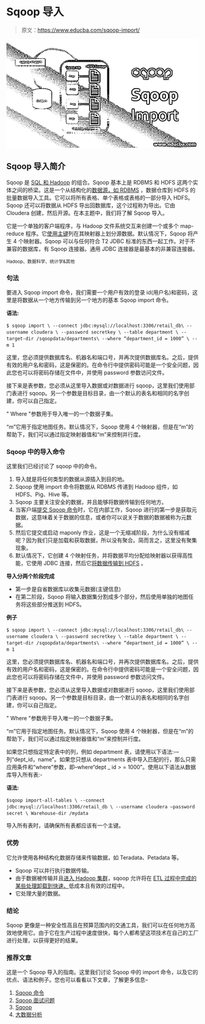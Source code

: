 # Sqoop 导入

> 原文：<https://www.educba.com/sqoop-import/>

![Sqoop Import](img/07ada330540eff0405ad42c8e8ebbaa1.png)



## Sqoop 导入简介

Sqoop 是 [SQL 和 Hadoop](https://www.educba.com/sql-vs-hadoop/) 的组合。Sqoop 基本上是 RDBMS 和 HDFS 这两个实体之间的桥梁。这是一个从结构化的[数据源，如 RDBMS](https://www.educba.com/what-is-rdbms/) ，数据仓库到 HDFS 的批量数据导入工具。它可以将所有表格、单个表格或表格的一部分导入 HDFS。Sqoop 还可以将数据从 HDFS 导出回数据库，这个过程称为导出。它由 Cloudera 创建，然后开源。在本主题中，我们将了解 Sqoop 导入。

它是一个单独的客户端程序，与 Hadoop 文件系统交互来创建一个或多个 map-reduce 程序。它[使用主键](https://www.educba.com/primary-key-in-sql/)列在其映射器上划分源数据。默认情况下，Sqoop 将产生 4 个映射器。Sqoop 可以与任何符合 T2 JDBC 标准的东西一起工作。对于不兼容的数据库，有 Sqoop 连接器。通用 JDBC 连接器是最基本的非兼容连接器。

<small>Hadoop、数据科学、统计学&其他</small>

### 句法

要进入 Sqoop import 命令，我们需要一个用户有效的登录 id(用户名)和密码，这里是将数据从一个地方传输到另一个地方的基本 Sqoop import 命令。

**语法:**

`$ sqoop import \
--connect jdbc:mysql://localhost:3306/retail_db\
--username cloudera \
--password secretkey \
--table department \
--target-dir /sqoopdata/departments\
--where “department_id = 1000” \
--m 1`

这里，您必须提供数据库名、机器名和端口号，并再次提供数据库名。之后，提供有效的用户名和密码，这是保密的。在命令行中提供密码可能是一个安全问题，因此您也可以将密码存储在文件中，并使用 password 参数访问文件。

接下来是表参数，您必须从这里导入数据或对数据进行 sqoop，这里我们使用部门表进行 sqoop。另一个参数是目标目录，由一个默认的表名和相同的名字创建，你可以自己指定。

" Where "参数用于导入唯一的一个数据子集。

“m”它用于指定地图任务。默认情况下，Sqoop 使用 4 个映射器，但是在“m”的帮助下，我们可以通过指定映射器值和“m”来控制并行度。

### Sqoop 中的导入命令

这里我们已经讨论了 sqoop 中的命令。

1.  导入就是将任何类型的数据从源插入到目的地。
2.  Sqoop 使用 import 命令将数据从 RDBMS 传递到 Hadoop 组件，如 HDFS、Pig、Hive 等。
3.  Sqoop 主要关注安全的数据，并且能够将数据传输到任何地方。
4.  当客户端[提交 Sqoop 命令](https://www.educba.com/sqoop-commands/)时，它在内部工作，Sqoop 进行的第一步是获取元数据，这意味着关于数据的信息，或者你可以说关于数据的数据被称为元数据。
5.  然后它提交或启动 maponly 作业，这是一个无缩减阶段，为什么没有缩减呢？因为我们只是加载和获取数据，所以没有聚合。简而言之，这里没有聚集现象。
6.  默认情况下，它创建 4 个映射任务，并将数据平均分配给映射器以获得高性能，它使用 JDBC 连接，然后它[将数据传输到 HDFS](https://www.educba.com/what-is-hdfs/) 。

**导入分两个阶段完成**

*   第一步是自省数据库以收集元数据(主键信息)
*   在第二阶段，Sqoop 将输入数据集分割成多个部分，然后使用单独的地图任务将这些部分推送到 HDFS。

**例子**

`$ sqoop import \
--connect jdbc:mysql://localhost:3306/retail_db\
--username cloudera \
--password secretkey \
--table department \
--target-dir /sqoopdata/departments\
--where “department_id = 1000” \
--m 1`

这里，您必须提供数据库名、机器名和端口号，并再次提供数据库名。之后，提供有效的用户名和密码，这是保密的。在命令行中提供密码可能是一个安全问题，因此您也可以将密码存储在文件中，并使用 password 参数访问文件。

接下来是表参数，您必须从这里导入数据或对数据进行 sqoop，这里我们使用部门表进行 sqoop。另一个参数是目标目录，由一个默认的表名和相同的名字创建，你可以自己指定。

" Where "参数用于导入唯一的一个数据子集。

“m”它用于指定地图任务。默认情况下，Sqoop 使用 4 个映射器，但是在“m”的帮助下，我们可以通过指定映射器值和“m”来控制并行度。

如果您只想指定特定表中的列，例如 department 表，请使用以下语法:-–列“dept_id，name”。如果您只想从 departments 表中导入匹配的行，那么只需应用条件和“where”参数，即–where“dept _ id > = 1000”。使用以下语法从数据库导入所有表:-

**语法:**

`$sqoop import-all-tables \
--connect jdbc:mysql://localhost:3306/retail_db \
--username cloudera –password secret \
Warehouse-dir /mydata`

导入所有表时，请确保所有表都应该有一个主键。

### 优势

它允许使用各种结构化数据存储来传输数据，如 Teradata、Petadata 等。

*   Sqoop 可以并行执行数据传输。
*   由于数据被传输并且[进入 Hadoop 集群](https://www.educba.com/what-is-hadoop-cluster/)，sqoop 允许将在 [ETL 过程中完成的某些处理卸载到快速、](https://www.educba.com/etl-process/)低成本且有效的过程中。
*   它处理大量的数据。

### 结论

Sqoop 更像是一种安全性高且在预算范围内的交通工具，我们可以在任何地方高效地使用它。由于它在生产过程中速度很快，每个人都希望这项技术在自己的工厂进行处理，以获得更好的结果。

### 推荐文章

这是一个 Sqoop 导入的指南。这里我们讨论 Sqoop 中的 import 命令，以及它的优点、语法和例子。您也可以看看以下文章，了解更多信息–

1.  [Sqoop 命令](https://www.educba.com/sqoop-commands/)
2.  [Sqoop 面试问题](https://www.educba.com/sqoop-interview-questions/)
3.  [Sqoop](https://www.educba.com/sqoop/)
4.  [大数据分析](https://www.educba.com/big-data-analytics/)





